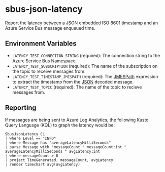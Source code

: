 # sbus-json-latency
Report the latency between a JSON embedded ISO 8601 timestamp and an Azure Service Bus message enqueued time.

## Environment Variables

- `LATENCY_TEST_CONNECTION_STRING` (required): The connection string to the
  Azure Service Bus Namespace.
- `LATENCY_TEST_SUBSCRIPTION` (required):  The name of the subscription on
  the topic to receive messages from.
- `LATENCY_TEST_TIMESTAMP_JMESPATH` (required): The
  [JMESPath](https://jmespath.org/) expression to extract the timestamp from
  the [JSON](https://en.wikipedia.org/wiki/JSON) decoded message.
- `LATENCY_TEST_TOPIC` (required): The name of the topic to recieve messages
  from.

## Reporting

If messages are being sent to Azure Log Analytics, the following Kusto
Query Language (KQL) to graph the latency would be:

```
SbusJsonLatency_CL
| where Level == "INFO"
| where Message has "averageLatencyMilliSeconds"
| parse Message with "messageCount " messageCount:int " averageLatencyMilliSeconds " avgLatency:int
| where messageCount > 0
| project TimeGenerated, messageCount, avgLatency
| render timechart avg(avgLatency)
```
